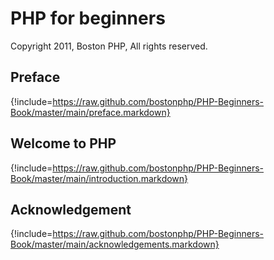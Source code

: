 # PHP for beginners
Copyright 2011, Boston PHP, All rights reserved.

## Preface
{!include=https://raw.github.com/bostonphp/PHP-Beginners-Book/master/main/preface.markdown}

## Welcome to PHP
{!include=https://raw.github.com/bostonphp/PHP-Beginners-Book/master/main/introduction.markdown}

## Acknowledgement
{!include=https://raw.github.com/bostonphp/PHP-Beginners-Book/master/main/acknowledgements.markdown}